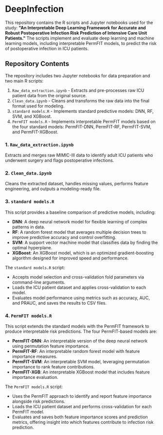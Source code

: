 # DeepInfection

This repository contains the R scripts and Jupyter notebooks used for the study: **"An Interpretable Deep Learning Framework for Accurate and Robust Postoperative Infection Risk Prediction of Intensive Care Unit Patients."** The scripts implement and evaluate deep learning and machine learning models, including interpretable PermFIT models, to predict the risk of postoperative infection in ICU patients. 

## Repository Contents

The repository includes two Jupyter notebooks for data preparation and two main R scripts:
1. `Raw_data_extraction.ipynb` - Extracts and pre-processes raw ICU patient data from the original source.
2. `Clean_data.ipynb` - Cleans and transforms the raw data into the final format used for modeling.
3. `standard models.R` - Implements standard predictive models: DNN, RF, SVM, and XGBoost.
4. `PermFIT models.R` - Implements interpretable PermFIT models based on the four standard models: PermFIT-DNN, PermFIT-RF, PermFIT-SVM, and PermFIT-XGBoost.

### 1. `Raw_data_extraction.ipynb`
  Extracts and merges raw MIMIC-III data to identify adult ICU patients who underwent surgery and flags postoperative infections.
  
### 2. `Clean_data.ipynb`
  Cleans the extracted dataset, handles missing values, performs feature engineering, and outputs a modeling-ready file.
  
### 3. `standard models.R`
This script provides a baseline comparison of predictive models, including:
- **DNN**: A deep neural network model for flexible learning of complex patterns in data.
- **RF**: A random forest model that averages multiple decision trees to improve predictive accuracy and control overfitting.
- **SVM**: A support vector machine model that classifies data by finding the optimal hyperplane.
- **XGBoost**: An XGBoost model, which is an optimized gradient-boosting algorithm designed for improved speed and performance.

The `standard models.R` script:
- Accepts model selection and cross-validation fold parameters via command-line arguments.
- Loads the ICU patient dataset and applies cross-validation to each model.
- Evaluates model performance using metrics such as accuracy, AUC, and PRAUC, and saves the results to CSV files.

### 4. `PermFIT models.R`
This script extends the standard models with the PermFIT framework to produce interpretable risk predictions. The four PermFIT-based models are:
- **PermFIT-DNN**: An interpretable version of the deep neural network using permutation feature importance.
- **PermFIT-RF**: An interpretable random forest model with feature importance measures.
- **PermFIT-SVM**: An interpretable SVM model, leveraging permutation importance to rank feature contributions.
- **PermFIT-XGB**: An interpretable XGBoost model that includes feature importance evaluation.

The `PermFIT models.R` script:
- Uses the PermFIT approach to identify and report feature importance alongside risk predictions.
- Loads the ICU patient dataset and performs cross-validation for each PermFIT model.
- Evaluates and saves both feature importance scores and prediction metrics, offering insight into which features contribute to infection risk prediction.
